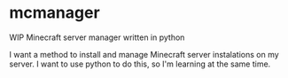 # mcmanager
WIP Minecraft server manager written in python

I want a method to install and manage Minecraft server instalations on my server. I want to use python to do this, so I'm learning at the same time.
